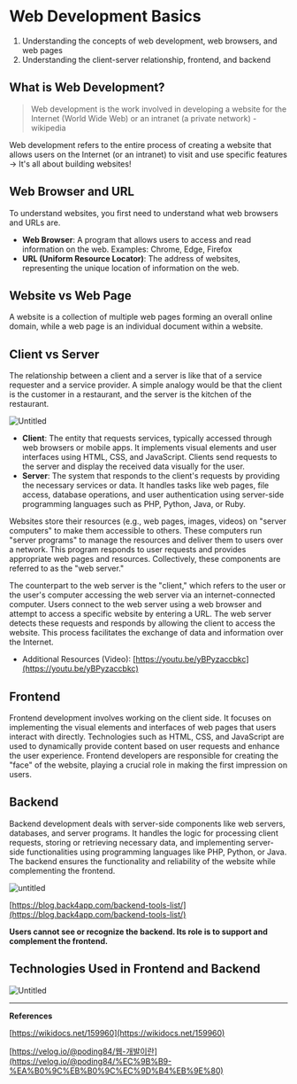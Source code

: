 # Web Development Basics

1. Understanding the concepts of web development, web browsers, and web pages
2. Understanding the client-server relationship, frontend, and backend

## What is Web Development?

> Web development is the work involved in developing a website for the Internet (World Wide Web) or an intranet (a private network) -wikipedia

Web development refers to the entire process of creating a website that allows users on the Internet (or an intranet) to visit and use specific features → It's all about building websites!

## Web Browser and URL

To understand websites, you first need to understand what web browsers and URLs are.

- **Web Browser**: A program that allows users to access and read information on the web. Examples: Chrome, Edge, Firefox
- **URL (Uniform Resource Locator)**: The address of websites, representing the unique location of information on the web.

## Website vs Web Page

A website is a collection of multiple web pages forming an overall online domain, while a web page is an individual document within a website.

## Client vs Server

The relationship between a client and a server is like that of a service requester and a service provider. A simple analogy would be that the client is the customer in a restaurant, and the server is the kitchen of the restaurant.

![Untitled](/client.png)

- **Client**: The entity that requests services, typically accessed through web browsers or mobile apps. It implements visual elements and user interfaces using HTML, CSS, and JavaScript. Clients send requests to the server and display the received data visually for the user.
- **Server**: The system that responds to the client's requests by providing the necessary services or data. It handles tasks like web pages, file access, database operations, and user authentication using server-side programming languages such as PHP, Python, Java, or Ruby.

Websites store their resources (e.g., web pages, images, videos) on "server computers" to make them accessible to others. These computers run "server programs" to manage the resources and deliver them to users over a network. This program responds to user requests and provides appropriate web pages and resources. Collectively, these components are referred to as the "web server."

The counterpart to the web server is the "client," which refers to the user or the user's computer accessing the web server via an internet-connected computer. Users connect to the web server using a web browser and attempt to access a specific website by entering a URL. The web server detects these requests and responds by allowing the client to access the website. This process facilitates the exchange of data and information over the Internet.

- Additional Resources (Video):
  [https://youtu.be/yBPyzaccbkc](https://youtu.be/yBPyzaccbkc)

## Frontend

Frontend development involves working on the client side. It focuses on implementing the visual elements and interfaces of web pages that users interact with directly. Technologies such as HTML, CSS, and JavaScript are used to dynamically provide content based on user requests and enhance the user experience. Frontend developers are responsible for creating the "face" of the website, playing a crucial role in making the first impression on users.

## Backend

Backend development deals with server-side components like web servers, databases, and server programs. It handles the logic for processing client requests, storing or retrieving necessary data, and implementing server-side functionalities using programming languages like PHP, Python, or Java. The backend ensures the functionality and reliability of the website while complementing the frontend.

![untitled](/backend.png)

[https://blog.back4app.com/backend-tools-list/](https://blog.back4app.com/backend-tools-list/)

**Users cannot see or recognize the backend. Its role is to support and complement the frontend.**

## Technologies Used in Frontend and Backend

![Untitled](/techstack.png)

---

**References**

[https://wikidocs.net/159960](https://wikidocs.net/159960)

[https://velog.io/@poding84/웹-개발이란](https://velog.io/@poding84/%EC%9B%B9-%EA%B0%9C%EB%B0%9C%EC%9D%B4%EB%9E%80)
